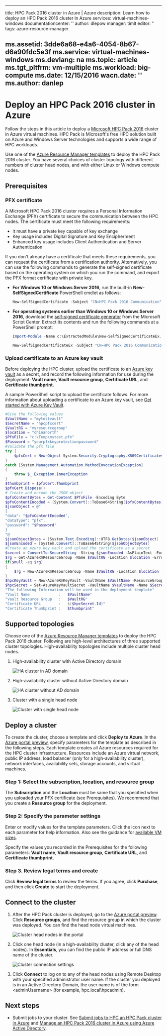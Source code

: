 <!-- not suitable for Mooncake -->

---
title: HPC Pack 2016 cluster in Azure | Azure
description: Learn how to deploy an HPC Pack 2016 cluster in Azure
services: virtual-machines-windows
documentationcenter: ''
author: dlepow
manager: timlt
editor: ''
tags: azure-resource-manager

ms.assetid: 3dde6a68-e4a6-4054-8b67-d6a90fdc5e3f
ms.service: virtual-machines-windows
ms.devlang: na
ms.topic: article
ms.tgt_pltfrm: vm-multiple
ms.workload: big-compute
ms.date: 12/15/2016
wacn.date: ''
ms.author: danlep
---

# Deploy an HPC Pack 2016 cluster in Azure

Follow the steps in this article to deploy a [Microsoft HPC Pack 2016](https://technet.microsoft.com/zh-cn/library/cc514029) cluster in Azure virtual machines. HPC Pack is Microsoft's free HPC solution built on Azure and Windows Server technologies and supports a wide range of HPC workloads.

Use one of the [Azure Resource Manager templates](https://github.com/MsHpcPack/HPCPack2016) to deploy the HPC Pack 2016 cluster. You have several choices of cluster topology with different numbers of cluster head nodes, and with either Linux or Windows compute nodes.

## Prerequisites

### PFX certificate

A Microsoft HPC Pack 2016 cluster requires a Personal Information Exchange (PFX) certificate to secure the communication between the HPC nodes. The certificate must meet the following requirements:

* It must have a private key capable of key exchange
* Key usage includes Digital Signature and Key Encipherment
* Enhanced key usage includes Client Authentication and Server Authentication

If you don't already have a certificate that meets these requirements, you can request the certificate from a certification authority. Alternatively, you can use the following commands to generate the self-signed certificate based on the operating system on which you run the command, and export the PFX format certificate with private key.

* **For Windows 10 or Windows Server 2016**, run the built-in **New-SelfSignedCertificate** PowerShell cmdlet as follows:

    ```PowerShell
    New-SelfSignedCertificate -Subject "CN=HPC Pack 2016 Communication" -KeySpec KeyExchange -TextExtension @("2.5.29.37={text}1.3.6.1.5.5.7.3.1,1.3.6.1.5.5.7.3.2") -CertStoreLocation cert:\CurrentUser\My -KeyExportPolicy Exportable -NotAfter (Get-Date).AddYears(5)
    ```

* **For operating systems earlier than Windows 10 or Windows Server 2016**, download the [self-signed certificate generator](https://gallery.technet.microsoft.com/scriptcenter/Self-signed-certificate-5920a7c6/) from the Microsoft Script Center. Extract its contents and run the following commands at a PowerShell prompt:

    ```PowerShell
    Import-Module -Name c:\ExtractedModule\New-SelfSignedCertificateEx.ps1

    New-SelfSignedCertificateEx -Subject "CN=HPC Pack 2016 Communication" -KeySpec Exchange -KeyUsage "DigitalSignature,KeyEncipherment" -EnhancedKeyUsage "Server Authentication","Client Authentication" -StoreLocation CurrentUser -Exportable -NotAfter (Get-Date).AddYears(5)
    ```

### Upload certificate to an Azure key vault

Before deploying the HPC cluster, upload the certificate to an [Azure key vault](/documentation/articles/index/) as a secret, and record the following information for use during the deployment: **Vault name**, **Vault resource group**, **Certificate URL**, and **Certificate thumbprint**.

A sample PowerShell script to upload the certificate follows. For more information about uploading a certificate to an Azure key vault, see [Get started with Azure Key Vault](../key-vault/key-vault-get-started.md).

```powershell
#Give the following values
$VaultName = "mytestvault"
$SecretName = "hpcpfxcert"
$VaultRG = "myresourcegroup"
$location = "chinanorth"
$PfxFile = "c:\Temp\mytest.pfx"
$Password = "yourpfxkeyprotectionpassword"
#Validate the pfx file
try {
    $pfxCert = New-Object System.Security.Cryptography.X509Certificates.X509Certificate2 -ArgumentList $PfxFile, $Password
}
catch [System.Management.Automation.MethodInvocationException]
{
    throw $_.Exception.InnerException
}
$thumbprint = $pfxCert.Thumbprint
$pfxCert.Dispose()
# Create and encode the JSON object
$pfxContentBytes = Get-Content $PfxFile -Encoding Byte
$pfxContentEncoded = [System.Convert]::ToBase64String($pfxContentBytes)
$jsonObject = @"
{
"data": "$pfxContentEncoded",
"dataType": "pfx",
"password": "$Password"
}
"@
$jsonObjectBytes = [System.Text.Encoding]::UTF8.GetBytes($jsonObject)
$jsonEncoded = [System.Convert]::ToBase64String($jsonObjectBytes)
#Create an Azure key vault and upload the certificate as a secret
$secret = ConvertTo-SecureString -String $jsonEncoded -AsPlainText -Force
$rg = Get-AzureRmResourceGroup -Name $VaultRG -Location $location -ErrorAction SilentlyContinue
if($null -eq $rg)
{
    $rg = New-AzureRmResourceGroup -Name $VaultRG -Location $location
}
$hpcKeyVault = New-AzureRmKeyVault -VaultName $VaultName -ResourceGroupName $VaultRG -Location $location -EnabledForDeployment -EnabledForTemplateDeployment
$hpcSecret = Set-AzureKeyVaultSecret -VaultName $VaultName -Name $SecretName -SecretValue $secret
"The following Information will be used in the deployment template"
"Vault Name             :   $VaultName"
"Vault Resource Group   :   $VaultRG"
"Certificate URL        :   $($hpcSecret.Id)"
"Certificate Thumbprint :   $thumbprint"
```

## Supported topologies

Choose one of the [Azure Resource Manager templates](https://github.com/MsHpcPack/HPCPack2016) to deploy the HPC Pack 2016 cluster. Following are high-level architectures of three supported cluster topologies. High-availability topologies include multiple cluster head nodes.

1. High-availability cluster with Active Directory domain

    ![HA cluster in AD domain](./media/virtual-machines-windows-hpcpack-2016-cluster/haad.png)

2. High-availability cluster without Active Directory domain

    ![HA cluster without AD domain](./media/virtual-machines-windows-hpcpack-2016-cluster/hanoad.png)

3. Cluster with a single head node

    ![Cluster with single head node](./media/virtual-machines-windows-hpcpack-2016-cluster/singlehn.png)

## Deploy a cluster

To create the cluster, choose a template and click **Deploy to Azure**. In the [Azure portal preview](https://portal.azure.cn), specify parameters for the template as described in the following steps. Each template creates all Azure resources required for the HPC cluster infrastructure. Resources include an Azure virtual network, public IP address, load balancer (only for a high-availability cluster), network interfaces, availability sets, storage accounts, and virtual machines.

### Step 1: Select the subscription, location, and resource group

The **Subscription** and the **Location** must be same that you specified when you uploaded your PFX certificate (see Prerequisites). We recommend that you create a **Resource group** for the deployment.

### Step 2: Specify the parameter settings

Enter or modify values for the template parameters. Click the icon next to each parameter for help information. Also see the guidance for [available VM sizes](./virtual-machines-windows-sizes.md).

Specify the values you recorded in the Prerequisites for the following parameters: **Vault name**, **Vault resource group**, **Certificate URL**, and **Certificate thumbprint**.

### Step 3. Review legal terms and create
Click **Review legal terms** to review the terms. If you agree, click **Purchase**, and then click **Create** to start the deployment.

## Connect to the cluster
1. After the HPC Pack cluster is deployed, go to the [Azure portal preview](https://portal.azure.cn). Click **Resource groups**, and find the resource group in which the cluster was deployed. You can find the head node virtual machines.

    ![Cluster head nodes in the portal](./media/virtual-machines-windows-hpcpack-2016-cluster/clusterhns.png)

2. Click one head node (in a high-availability cluster, click any of the head nodes). In **Essentials**, you can find the public IP address or full DNS name of the cluster.

    ![Cluster connection settings](./media/virtual-machines-windows-hpcpack-2016-cluster/clusterconnect.png)

3. Click **Connect** to log on to any of the head nodes using Remote Desktop with your specified administrator user name. If the cluster you deployed is in an Active Directory Domain, the user name is of the form <privateDomainName>\<adminUsername> (for example, hpc.local\hpcadmin).

## Next steps
* Submit jobs to your cluster. See [Submit jobs to HPC an HPC Pack cluster in Azure](./virtual-machines-windows-hpcpack-cluster-submit-jobs.md) and [Manage an HPC Pack 2016 cluster in Azure using Azure Active Directory](./virtual-machines-windows-hpcpack-cluster-active-directory.md).